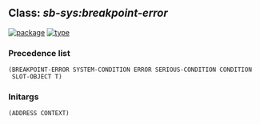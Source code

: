 ## Class: ***sb-sys:breakpoint-error***
[![package](https://img.shields.io/badge/Package-SB--SYS-5f9ea0.svg?style=social&colorA=999999)](../) [![type](https://img.shields.io/badge/Type-Class-5f9ea0.svg?style=social&colorA=999999)](../#class) 
### Precedence list
```
(BREAKPOINT-ERROR SYSTEM-CONDITION ERROR SERIOUS-CONDITION CONDITION
 SLOT-OBJECT T)
```
### Initargs
```
(ADDRESS CONTEXT)
```
